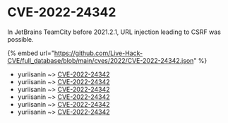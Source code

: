 # CVE-2022-24342

In JetBrains TeamCity before 2021.2.1, URL injection leading to CSRF was possible.

{% embed url="https://github.com/Live-Hack-CVE/full_database/blob/main/cves/2022/CVE-2022-24342.json" %}


* yuriisanin ~> [CVE-2022-24342](https://www.alice-snow.ru/2022/database/cve-2022-24342/cve-2022-24342-yuriisanin)
* yuriisanin ~> [CVE-2022-24342](https://www.alice-snow.ru/2022/database/cve-2022-24342/cve-2022-24342-yuriisanin)
* yuriisanin ~> [CVE-2022-24342](https://www.alice-snow.ru/2022/database/cve-2022-24342/cve-2022-24342-yuriisanin)
* yuriisanin ~> [CVE-2022-24342](https://www.alice-snow.ru/2022/database/cve-2022-24342/cve-2022-24342-yuriisanin)
* yuriisanin ~> [CVE-2022-24342](https://www.alice-snow.ru/2022/database/cve-2022-24342/cve-2022-24342-yuriisanin)
* yuriisanin ~> [CVE-2022-24342](https://www.alice-snow.ru/2022/database/cve-2022-24342/cve-2022-24342-yuriisanin)